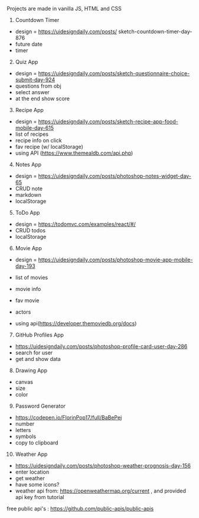 Projects are made in vanilla JS, HTML and CSS

1. Countdown Timer

- design = https://uidesigndaily.com/posts/ sketch-countdown-timer-day-876
- future date
- timer

2. Quiz App

- design = https://uidesigndaily.com/posts/sketch-questionnaire-choice-submit-day-924
- questions from obj
- select answer
- at the end show score

3. Recipe App

- design = https://uidesigndaily.com/posts/sketch-recipe-app-food-mobile-day-615
- list of recipes
- recipe info on click
- fav recipe (w/ localStorage)
- using API (https://www.themealdb.com/api.php)

4. Notes App

- design = https://uidesigndaily.com/posts/photoshop-notes-widget-day-65
- CRUD note
- markdown
- localStorage

5. ToDo App

- design = https://todomvc.com/examples/react/#/
- CRUD todos
- localStorage

6. Movie App

- design = https://uidesigndaily.com/posts/photoshop-movie-app-mobile-day-193

- list of movies
- movie info
- fav movie
- actors
- using api(https://developer.themoviedb.org/docs)

7. GitHub Profiles App

- https://uidesigndaily.com/posts/photoshop-profile-card-user-day-286
- search for user
- get and show data

8. Drawing App

- canvas
- size
- color

9. Password Generator

- https://codepen.io/FlorinPop17/full/BaBePej
- number
- letters
- symbols
- copy to clipboard

10. Weather App

- https://uidesigndaily.com/posts/photoshop-weather-prognosis-day-156
- enter location
- get weather
- have some icons?
- weather api from: https://openweathermap.org/current , and provided api key from tutorial

free public api's : https://github.com/public-apis/public-apis
